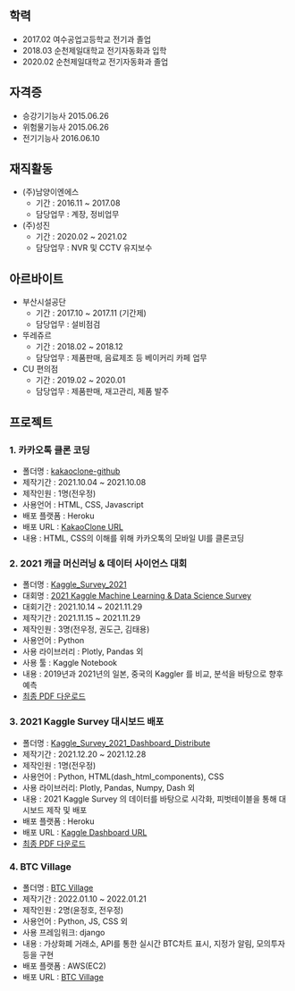 ## 학력


- 2017.02 여수공업고등학교 전기과 졸업
- 2018.03 순천제일대학교 전기자동화과 입학
- 2020.02 순천제일대학교 전기자동화과 졸업


## 자격증


- 승강기기능사 2015.06.26
- 위험물기능사 2015.06.26
- 전기기능사 2016.06.10

## 재직활동


- (주)남양이엔에스 
  - 기간 : 2016.11 ~ 2017.08
  - 담당업무 : 계장, 정비업무
- (주)성진
  - 기간 : 2020.02 ~ 2021.02
  - 담당업무 : NVR 및 CCTV 유지보수

## 아르바이트


- 부산시설공단
  - 기간 : 2017.10 ~ 2017.11 (기간제)
  - 담당업무 : 설비점검
- 뚜레쥬르 
  - 기간 : 2018.02 ~ 2018.12
  - 담당업무 : 제품판매, 음료제조 등 베이커리 카페 업무
- CU 편의점
  - 기간 : 2019.02 ~ 2020.01
  - 담당업무 : 제품판매, 재고관리, 제품 발주


## 프로젝트


### 1. 카카오톡 클론 코딩
  - 폴더명 : [kakaoclone-github](https://github.com/cincu4221/kakaoclone-github)
  - 제작기간 : 2021.10.04 ~ 2021.10.08
  - 제작인원 : 1명(전우정)
  - 사용언어 : HTML, CSS, Javascript
  - 배포 플랫폼 : Heroku
  - 배포 URL : [KakaoClone URL](https://kakaoclone-github.herokuapp.com/index.html)
  - 내용 : HTML, CSS의 이해를 위해 카카오톡의 모바일 UI를 클론코딩
  
### 2. 2021 캐글 머신러닝 & 데이터 사이언스 대회
  - 폴더명 : [Kaggle_Survey_2021](https://github.com/cincu4221/project/tree/main/Kaggle_Survey_2021)
  - 대회명 : [2021 Kaggle Machine Learning & Data Science Survey](https://www.kaggle.com/c/kaggle-survey-2021/overview)
  - 대회기간 : 2021.10.14 ~ 2021.11.29
  - 제작기간 : 2021.11.15 ~ 2021.11.29
  - 제작인원 : 3명(전우정, 권도근, 김태용)
  - 사용언어 : Python
  - 사용 라이브러리 : Plotly, Pandas 외
  - 사용 툴 : Kaggle Notebook
  - 내용 : 2019년과 2021년의 일본, 중국의 Kaggler 를 비교, 분석을 바탕으로 향후 예측
  - [최종 PDF 다운로드](https://github.com/cincu4221/project/raw/main/Kaggle_Survey_2021/docs/Kaggle_Survey_2021.pdf)
  
### 3. 2021 Kaggle Survey 대시보드 배포
  - 폴더명 : [Kaggle_Survey_2021_Dashboard_Distribute](https://github.com/cincu4221/project/tree/main/Kaggle_Survey_2021_Dashboard_Distribute)
  - 제작기간 : 2021.12.20 ~ 2021.12.28
  - 제작인원 : 1명(전우정)
  - 사용언어 : Python, HTML(dash_html_components), CSS
  - 사용 라이브러리: Plotly, Pandas, Numpy, Dash 외
  - 내용 : 2021 Kaggle Survey 의 데이터를 바탕으로 시각화, 피벗테이블을 통해 대시보드 제작 및 배포
  - 배포 플랫폼 : Heroku
  - 배포 URL : [Kaggle Dashboard URL](https://kagglesurvey2021dashboard.herokuapp.com/)
  - [최종 PDF 다운로드](https://github.com/cincu4221/project/raw/main/Kaggle_Survey_2021_Dashboard_Distribute/docs/Kaggle_Survey_2021_Dashboard_Distribute.pdf)

### 4. BTC Village
  - 폴더명 : [BTC Village](https://github.com/cincu4221/project/tree/main/BTCvillage)
  - 제작기간 : 2022.01.10 ~ 2022.01.21
  - 제작인원 : 2명(윤정호, 전우정)
  - 사용언어 : Python, JS, CSS 외
  - 사용 프레임워크: django
  - 내용 : 가상화폐 거래소, API를 통한 실시간 BTC차트 표시, 지정가 알림, 모의투자 등을 구현
  - 배포 플랫폼 : AWS(EC2)
  - 배포 URL : [BTC Village](http://btc-village.com/)